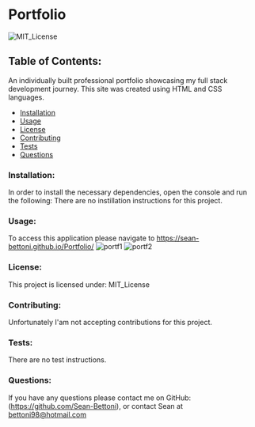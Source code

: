 
  # Portfolio

  ![MIT_License](https://img.shields.io/badge/MIT_License-License-purple)
  ## Table of Contents:
  An individually built professional portfolio showcasing my full stack development journey. This site was created using HTML and CSS languages.
  * [Installation](#install)
  * [Usage](#usage)
  * [License](#license)
  * [Contributing](#contribute)
  * [Tests](#tests)
  * [Questions](#questions)
  ### Installation:
  In order to install the necessary dependencies, open the console and run the following:
  There are no instillation instructions for this project.
  ### Usage:
  To access this application please navigate to https://sean-bettoni.github.io/Portfolio/
  ![portf1](https://user-images.githubusercontent.com/82442926/150893311-1af1cc3f-fc0b-49de-8568-13489c2320da.png)
  ![portf2](https://user-images.githubusercontent.com/82442926/150893323-a2e93080-33d5-4bc9-b863-8605f0233462.png)
  ### License:
  This project is licensed under:
  MIT_License
  ### Contributing:
  Unfortunately I'am not accepting contributions for this project.
  ### Tests:
  There are no test instructions.
  ### Questions:
  If you have any questions please contact me on GitHub:
  (https://github.com/Sean-Bettoni), or contact Sean at bettoni98@hotmail.com
  
